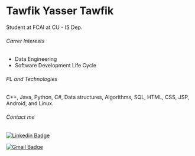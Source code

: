 # Tawfik Yasser Tawfik

Student at FCAI at CU - IS Dep.

###### Carrer Interests

* Data Engineering
* Software Development Life Cycle

###### PL and Technologies

C++, Java, Python, C#, Data structures, Algorithms, SQL, HTML, CSS, JSP, Android, and Linux.

###### Contact me

[![Linkedin Badge](https://img.shields.io/badge/TawfikYasser-30302f?style=flat&logo=linkedin&logoColor=blue)](https://www.linkedin.com/in/tawfikyasser/)

[![Gmail Badge](https://img.shields.io/badge/tawfekyassertawfek@gmail.com-30302f?style=flat&logo=Gmail&logoColor=red)](mailto:tawfekyassertawfek@gmail.com)
